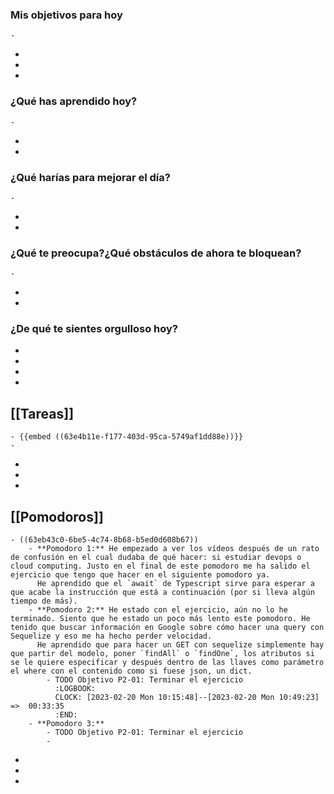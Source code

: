 ### Mis objetivos para hoy
	-
-
-
-
### ¿Qué has aprendido hoy?
	-
-
-
### ¿Qué harías para mejorar el día?
	-
-
-
### ¿Qué te preocupa?¿Qué obstáculos de ahora te bloquean?
	-
-
-
### ¿De qué te sientes orgulloso hoy?
-
-
-
-
## [[Tareas]]
	- {{embed ((63e4b11e-f177-403d-95ca-5749af1dd88e))}}
	-
-
-
-
## [[Pomodoros]]
	- ((63eb43c0-6be5-4c74-8b68-b5ed0d608b67))
		- **Pomodoro 1:** He empezado a ver los vídeos después de un rato de confusión en el cual dudaba de qué hacer: si estudiar devops o  cloud computing. Justo en el final de este pomodoro me ha salido el ejercicio que tengo que hacer en el siguiente pomodoro ya. 
		  He aprendido que el `await` de Typescript sirve para esperar a que acabe la instrucción que está a continuación (por si lleva algún tiempo de más).
		- **Pomodoro 2:** He estado con el ejercicio, aún no lo he terminado. Siento que he estado un poco más lento este pomodoro. He tenido que buscar información en Google sobre cómo hacer una query con Sequelize y eso me ha hecho perder velocidad.
		  He aprendido que para hacer un GET con sequelize simplemente hay que partir del modelo, poner `findAll` o `findOne`, los atributos si se le quiere especificar y después dentro de las llaves como parámetro el where con el contenido como si fuese json, un dict.
			- TODO Objetivo P2-01: Terminar el ejercicio
			  :LOGBOOK:
			  CLOCK: [2023-02-20 Mon 10:15:48]--[2023-02-20 Mon 10:49:23] =>  00:33:35
			  :END:
		- **Pomodoro 3:**
			- TODO Objetivo P2-01: Terminar el ejercicio
			-
-
-
-